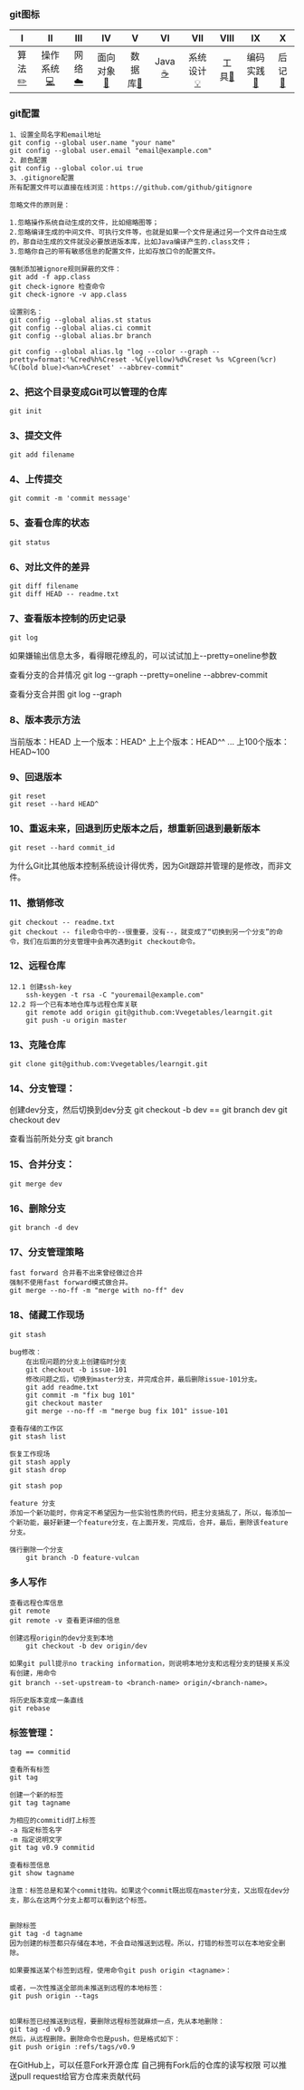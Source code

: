 ### git图标
| Ⅰ | Ⅱ | Ⅲ | Ⅳ | Ⅴ | Ⅵ | Ⅶ | Ⅷ | Ⅸ | Ⅹ |
| :--------: | :---------: | :---------: | :---------: | :---------: | :---------:| :---------: | :-------: | :-------:| :------:|
| 算法[:pencil2:](#pencil2-算法) | 操作系统[:computer:](#computer-操作系统)|网络[:cloud:](#cloud-网络) | 面向对象[:couple:](#couple-面向对象) |数据库[:floppy_disk:](#floppy_disk-数据库)| Java [:coffee:](#coffee-java)| 系统设计[:bulb:](#bulb-系统设计)| 工具[:hammer:](#hammer-工具)| 编码实践[:speak_no_evil:](#speak_no_evil-编码实践)| 后记[:memo:](#memo-后记) |

### git配置
	1、设置全局名字和email地址
	git config --global user.name "your name"
	git config --global user.email "email@example.com"
	2、颜色配置
	git config --global color.ui true
	3、.gitignore配置
	所有配置文件可以直接在线浏览：https://github.com/github/gitignore

	忽略文件的原则是：

	1.忽略操作系统自动生成的文件，比如缩略图等；
	2.忽略编译生成的中间文件、可执行文件等，也就是如果一个文件是通过另一个文件自动生成的，那自动生成的文件就没必要放进版本库，比如Java编译产生的.class文件；
	3.忽略你自己的带有敏感信息的配置文件，比如存放口令的配置文件。
	
	强制添加被ignore规则屏蔽的文件：
	git add -f app.class
	git check-ignore 检查命令
	git check-ignore -v app.class

	设置别名：
	git config --global alias.st status
	git config --global alias.ci commit
	git config --global alias.br branch

	git config --global alias.lg "log --color --graph --pretty=format:'%Cred%h%Creset -%C(yellow)%d%Creset %s %Cgreen(%cr) %C(bold blue)<%an>%Creset' --abbrev-commit"

### 2、把这个目录变成Git可以管理的仓库
	git init

### 3、提交文件
	git add filename

### 4、上传提交
	git commit -m 'commit message'

### 5、查看仓库的状态
	git status

### 6、对比文件的差异
	git diff filename
	git diff HEAD -- readme.txt

### 7、查看版本控制的历史记录
	git log
如果嫌输出信息太多，看得眼花缭乱的，可以试试加上--pretty=oneline参数

查看分支的合并情况
	git log --graph --pretty=oneline --abbrev-commit

查看分支合并图
	git log --graph

### 8、版本表示方法
当前版本：HEAD
上一个版本：HEAD^
上上个版本：HEAD^^
...
上100个版本：HEAD~100

### 9、回退版本
	git reset
	git reset --hard HEAD^

### 10、重返未来，回退到历史版本之后，想重新回退到最新版本
	git reset --hard commit_id

为什么Git比其他版本控制系统设计得优秀，因为Git跟踪并管理的是修改，而非文件。

### 11、撤销修改
	git checkout -- readme.txt
	git checkout -- file命令中的--很重要，没有--，就变成了“切换到另一个分支”的命令，我们在后面的分支管理中会再次遇到git checkout命令。

### 12、远程仓库

	12.1 创建ssh-key
		ssh-keygen -t rsa -C "youremail@example.com"			
	12.2 将一个已有本地仓库与远程仓库关联
		git remote add origin git@github.com:Vvegetables/learngit.git
		git push -u origin master

### 13、克隆仓库
	git clone git@github.com:Vvegetables/learngit.git

### 14、分支管理：
创建dev分支，然后切换到dev分支
	git checkout -b dev
	==
	git branch dev
	git checkout dev

查看当前所处分支
git branch

### 15、合并分支：
	git merge dev

### 16、删除分支
	git branch -d dev

### 17、分支管理策略
	fast forward 合并看不出来曾经做过合并
	强制不使用fast forward模式做合并。
	git merge --no-ff -m "merge with no-ff" dev


### 18、储藏工作现场
	git stash
	
	bug修改：
		在出现问题的分支上创建临时分支
		git checkout -b issue-101
		修改问题之后，切换到master分支，并完成合并，最后删除issue-101分支。
		git add readme.txt
		git commit -m "fix bug 101"
		git checkout master
		git merge --no-ff -m "merge bug fix 101" issue-101

	查看存储的工作区
	git stash list

	恢复工作现场
	git stash apply
	git stash drop

	git stash pop

	feature 分支
	添加一个新功能时，你肯定不希望因为一些实验性质的代码，把主分支搞乱了，所以，每添加一个新功能，最好新建一个feature分支，在上面开发，完成后，合并，最后，删除该feature分支。

	强行删除一个分支
		git branch -D feature-vulcan


### 多人写作
	查看远程仓库信息
	git remote
	git remote -v 查看更详细的信息

	创建远程origin的dev分支到本地
		git checkout -b dev origin/dev

	如果git pull提示no tracking information，则说明本地分支和远程分支的链接关系没有创建，用命令
	git branch --set-upstream-to <branch-name> origin/<branch-name>。

	将历史版本变成一条直线
	git rebase

### 标签管理：
	tag == commitid

	查看所有标签
	git tag

	创建一个新的标签
	git tag tagname

	为相应的commitid打上标签
	-a 指定标签名字
	-m 指定说明文字
	git tag v0.9 commitid

	查看标签信息
	git show tagname

	注意：标签总是和某个commit挂钩。如果这个commit既出现在master分支，又出现在dev分支，那么在这两个分支上都可以看到这个标签。


	删除标签
	git tag -d tagname
	因为创建的标签都只存储在本地，不会自动推送到远程。所以，打错的标签可以在本地安全删除。

	如果要推送某个标签到远程，使用命令git push origin <tagname>：

	或者，一次性推送全部尚未推送到远程的本地标签：
	git push origin --tags


	如果标签已经推送到远程，要删除远程标签就麻烦一点，先从本地删除：
	git tag -d v0.9
	然后，从远程删除。删除命令也是push，但是格式如下：
	git push origin :refs/tags/v0.9


在GitHub上，可以任意Fork开源仓库
自己拥有Fork后的仓库的读写权限
可以推送pull request给官方仓库来贡献代码
